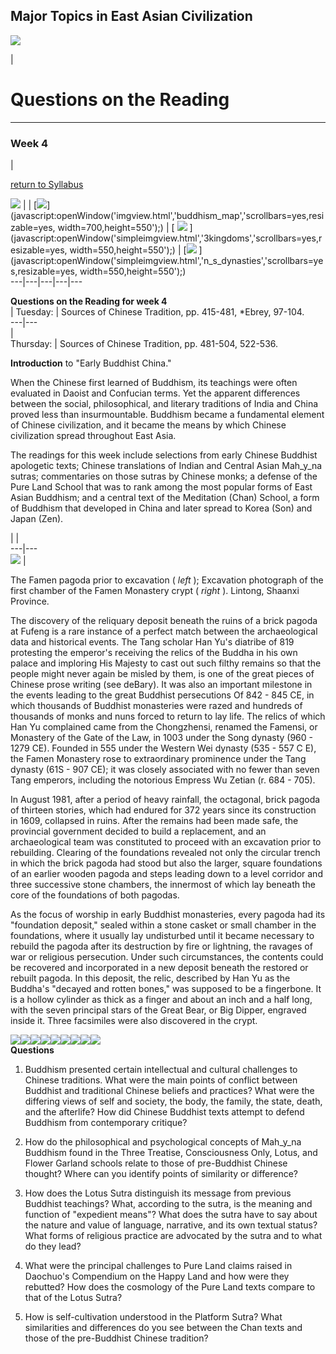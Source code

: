  
**Major Topics in East Asian Civilization**  
---  
  
![](../buttonbar2.gif)  
  
|

# Questions on the Reading  
  
---  
  
### Week 4

|

[return to Syllabus](../course_syllabus.html)  
  
[![](../images/time1.gif)](javascript:MM_openBrWindow\('../timelines/timeline.html','850','scrollbars=yes,resizable=yes,width=400,height=550'\))
|    |
[![](../maps/thumbs/buddhism_map.jpg)](javascript:openWindow\('imgview.html','buddhism_map','scrollbars=yes,resizable=yes,
width=700,height=550'\);) |  [ ![](../maps/thumbs/3kingdoms_new.gif)
](javascript:openWindow\('simpleimgview.html','3kingdoms','scrollbars=yes,resizable=yes,
width=550,height=550'\);) |  [![](../maps/thumbs/n_s_dynasties_new.gif)
](javascript:openWindow\('simpleimgview.html','n_s_dynasties','scrollbars=yes,resizable=yes,
width=550,height=550'\);)  
---|---|---|---|---  
  
**Questions on the Reading for week 4**  
|  Tuesday:  | Sources of Chinese Tradition, pp. 415-481, *Ebrey, 97-104.  
---|---  
  |  
Thursday:  | Sources of Chinese Tradition, pp. 481-504, 522-536.  
  
  
**Introduction** to  "Early Buddhist China."

When the Chinese first learned of Buddhism, its teachings were often evaluated
in Daoist and Confucian terms. Yet the apparent differences between the
social, philosophical, and literary traditions of India and China proved less
than insurmountable. Buddhism became a fundamental element of Chinese
civilization, and it became the means by which Chinese civilization spread
throughout East Asia.

The readings for this week include selections from early Chinese Buddhist
apologetic texts; Chinese translations of Indian and Central Asian Mah_y_na
sutras; commentaries on those sutras by Chinese monks; a defense of the Pure
Land School that was to rank among the most popular forms of East Asian
Buddhism; and a central text of the Meditation (Chan) School, a form of
Buddhism that developed in China and later spread to Korea (Son) and Japan
(Zen).  
  
|   |  
---|---  
[![](images/thumbs/pagoda.jpg)](javascript:openWindow\('imgview.html','pagoda','scrollbars=yes,resizable=yes,width=650,height=550'\);)
|

The Famen pagoda prior to excavation ( _left_ ); Excavation photograph of the
first chamber of the Famen Monastery crypt ( _right_ ). Lintong, Shaanxi
Province.

The discovery of the reliquary deposit beneath the ruins of a brick pagoda at
Fufeng is a rare instance of a perfect match between the archaeological data
and historical events. The Tang scholar Han Yu's diatribe of 819 protesting
the emperor's receiving the relics of the Buddha in his own palace and
imploring His Majesty to cast out such filthy remains so that the people might
never again be misled by them, is one of the great pieces of Chinese prose
writing (see deBary). It was also an important milestone in the events leading
to the great Buddhist persecutions Of 842 - 845 CE, in which thousands of
Buddhist monasteries were razed and hundreds of thousands of monks and nuns
forced to return to lay life. The relics of which Han Yu complained came from
the Chongzhensi, renamed the Famensi, or Monastery of the Gate of the Law, in
1003 under the Song dynasty (960 \- 1279 CE). Founded in 555 under the Western
Wei dynasty (535 \- 557 C E), the Famen Monastery rose to extraordinary
prominence under the Tang dynasty (61S - 907 CE); it was closely associated
with no fewer than seven Tang emperors, including the notorious Empress Wu
Zetian (r. 684 - 705).

In August 1981, after a period of heavy rainfall, the octagonal, brick pagoda
of thirteen stories, which had endured for 372 years since its construction in
1609, collapsed in ruins. After the remains had been made safe, the provincial
government decided to build a replacement, and an archaeological team was
constituted to proceed with an excavation prior to rebuilding. Clearing of the
foundations revealed not only the circular trench in which the brick pagoda
had stood but also the larger, square foundations of an earlier wooden pagoda
and steps leading down to a level corridor and three successive stone
chambers, the innermost of which lay beneath the core of the foundations of
both pagodas.

As the focus of worship in early Buddhist monasteries, every pagoda had its
"foundation deposit," sealed within a stone casket or small chamber in the
foundations, where it usually lay undisturbed until it became necessary to
rebuild the pagoda after its destruction by fire or lightning, the ravages of
war or religious persecution. Under such circumstances, the contents could be
recovered and incorporated in a new deposit beneath the restored or rebuilt
pagoda. In this deposit, the relic, described by Han Yu as the Buddha's
"decayed and rotten bones," was supposed to be a fingerbone. It is a hollow
cylinder as thick as a finger and about an inch and a half long, with the
seven principal stars of the Great Bear, or Big Dipper, engraved inside it.
Three facsimiles were also discovered in the crypt.  
  
[![](images/thumbs/manu.jpg)](javascript:openWindow\('imgview.html','manu','width=380,height=550'\);)[![](images/thumbs/pen_monk.jpg)](javascript:openWindow\('imgview.html','pen_monk','width=420,height=550'\);)[![](images/thumbs/buddha_preaching.jpg)](javascript:openWindow\('imgview.html','buddha_preaching','width=420,height=550'\);)[![](images/thumbs/hui_neng.jpg)](javascript:openWindow\('imgview.html','hui_neng','width=480,height=550'\);)[![](images/thumbs/lotus_sutra.jpg)](javascript:openWindow\('imgview.html','lotus_sutra','width=650,height=550'\);)[![](images/thumbs/parsel.jpg)](javascript:openWindow\('imgview.html','parsel','width=600,height=550'\);)[![](images/thumbs/sakyamuni.jpg)](javascript:openWindow\('imgview.html','sakyamuni','width=425,height=550'\);)[![](images/thumbs/sakyamuni2.jpg)](javascript:openWindow\('imgview.html','sakyamuni2','width=400,height=550'\);)[![](images/thumbs/sutra.jpg)](javascript:openWindow\('imgview.html','sutra','width=425,height=550'\);)  
**Questions**  
  
  1. Buddhism presented certain intellectual and cultural challenges to Chinese traditions. What were the main points of conflict between Buddhist and traditional Chinese beliefs and practices? What were the differing views of self and society, the body, the family, the state, death, and the afterlife? How did Chinese Buddhist texts attempt to defend Buddhism from contemporary critique? 

  2. How do the philosophical and psychological concepts of Mah_y_na Buddhism found in the Three Treatise, Consciousness Only, Lotus, and Flower Garland schools relate to those of pre-Buddhist Chinese thought? Where can you identify points of similarity or difference? 

  3. How does the Lotus Sutra distinguish its message from previous Buddhist teachings? What, according to the sutra, is the meaning and function of "expedient means"? What does the sutra have to say about the nature and value of language, narrative, and its own textual status? What forms of religious practice are advocated by the sutra and to what do they lead? 

  4. What were the principal challenges to Pure Land claims raised in Daochuo's Compendium on the Happy Land and how were they rebutted? How does the cosmology of the Pure Land texts compare to that of the Lotus Sutra? 

  5. How is self-cultivation understood in the Platform Sutra? What similarities and differences do you see between the Chan texts and those of the pre-Buddhist Chinese tradition? 
  


